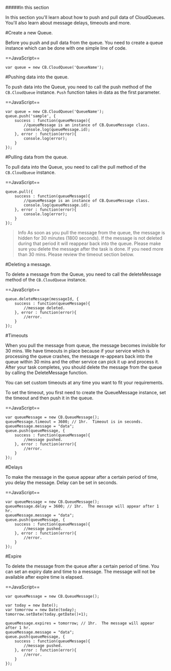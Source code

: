 #####In this section

In this section you'll learn about how to push and pull data of CloudQueues. You'll also learn about message delays, timeouts and more. 

#Create a new Queue.

Before you push and pull data from the queue. You need to create a queue instance which can be done with one simple line of code. 

==JavaScript==
<span class="js-lines" data-query="bulksave">
```
var queue = new CB.CloudQueue('QueueName');
```
</span>

#Pushing data into the queue.

To push data into the Queue, you need to call the push method of the `CB.CloudQueue` instance. `Push` function takes in data as the first parameter.

==JavaScript==
<span class="js-lines" data-query="bulksave">
```
var queue = new CB.CloudQueue('QueueName');
queue.push('sample', {
	success : function(queueMessage){
    	//queueMessage is an instance of CB.QueueMessage class. 
    	console.log(queueMessage.id);
    }, error : function(error){
    	console.log(error);
    }
});

```
</span>

#Pulling data from the queue.

To pull data into the Queue, you need to call the pull method of the `CB.CloudQueue` instance.

==JavaScript==
<span class="js-lines" data-query="bulksave">
```
queue.pull({
	success : function(queueMessage){
    	//queueMessage is an instance of CB.QueueMessage class. 
    	console.log(queueMessage.id);
    }, error : function(error){
    	console.log(error);
    }
});

```
</span>

><span class="tut-info">Info</span> As soon as you pull the message from the queue, the message is hidden for 30 minutes (1800 seconds). If the message is not deleted during that period it will reappear back into the queue. Please make sure you delete the message after the task is done. If you need more than 30 mins. Please review the timeout section below. 

#Deleting a message. 

To delete a message from the Queue, you need to call the deleteMessage method of the `CB.CloudQueue` instance.

==JavaScript==
<span class="js-lines" data-query="bulksave">
```
queue.deleteMessage(messageId, {
	success : function(queueMessage){
    	//message deleted. 
    }, error : function(error){
    	//error.
    }
});

```
</span>

#Timeouts

When you pull the message from queue, the message becomes invisible for 30 mins. We have timeouts in place because if your service which is processing the queue crashes, the message re-appears back into the queue within 30 mins and the other service can pick it up and process it. After your task completes, you should delete the message from the queue by calling the DeleteMessage function. 

You can set custom timeouts at any time you want to fit your requirements. 

To set the timeout, you first need to create the QueueMessage instance, set the timeout and then push it in the queue. 

==JavaScript==
<span class="js-lines" data-query="bulksave">
```
var queueMessage = new CB.QueueMessage();
queueMessage.timeout = 3600; // 1hr.  Timeout is in seconds. 
queueMessage.message = "data";
queue.push(queueMessage, {
	success : function(queueMessage){
    	//message pushed. 
    }, error : function(error){
    	//error.
    }
});

```
</span>

#Delays

To make the message in the queue appear after a certain period of time, you delay the message. Delay can be set in seconds. 

==JavaScript==
<span class="js-lines" data-query="bulksave">
```
var queueMessage = new CB.QueueMessage();
queueMessage.delay = 3600; // 1hr.  The message will appear after 1 hr. 
queueMessage.message = "data";
queue.push(queueMessage, {
	success : function(queueMessage){
    	//message pushed. 
    }, error : function(error){
    	//error.
    }
});

```
</span>

#Expire

To delete the message from the queue after a certain period of time. You can set an expiry date and time to a message. The message will not be available after expire time is elapsed.  

==JavaScript==
<span class="js-lines" data-query="bulksave">
```
var queueMessage = new CB.QueueMessage();

var today = new Date();
var tomorrow = new Date(today);
tomorrow.setDate(today.getDate()+1);

queueMessage.expires = tomorrow; // 1hr.  The message will appear after 1 hr. 
queueMessage.message = "data";
queue.push(queueMessage, {
	success : function(queueMessage){
    	//message pushed. 
    }, error : function(error){
    	//error.
    }
});

```
</span>
